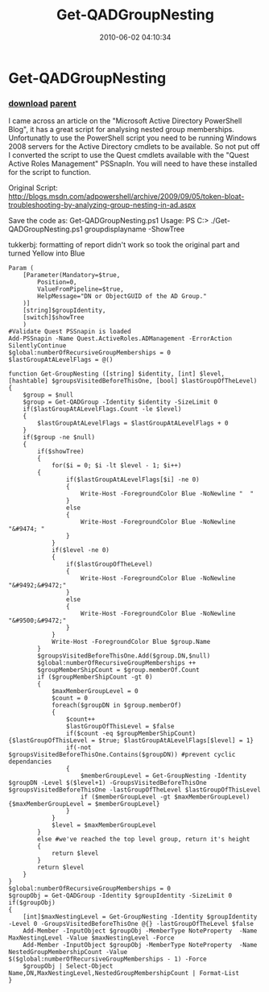 ﻿---
pid:            1890
parent:         1595
children:       
poster:         bjtukker
title:          Get-QADGroupNesting
date:           2010-06-02 04:10:34
description:    I came across an article on the "Microsoft Active Directory PowerShell Blog", it has a great script for analysing nested group memberships. Unfortunatly to use the PowerShell script you need to be running Windows 2008 servers for the Active Directory cmdlets to be available. So not put off I converted the script to use the Quest cmdlets available with the "Quest Active Roles Management" PSSnapIn. You will need to have these installed for the script to function.

Original Script: http://blogs.msdn.com/adpowershell/archive/2009/09/05/token-bloat-troubleshooting-by-analyzing-group-nesting-in-ad.aspx

Save the code as: Get-QADGroupNesting.ps1
Usage: PS C:\> ./Get-QADGroupNesting.ps1 groupdisplayname -ShowTree

tukkerbj: formatting of report didn't work so took the original part and turned Yellow into Blue
format:         posh
---

# Get-QADGroupNesting

### [download](1890.ps1) [parent](1595.md) 

I came across an article on the "Microsoft Active Directory PowerShell Blog", it has a great script for analysing nested group memberships. Unfortunatly to use the PowerShell script you need to be running Windows 2008 servers for the Active Directory cmdlets to be available. So not put off I converted the script to use the Quest cmdlets available with the "Quest Active Roles Management" PSSnapIn. You will need to have these installed for the script to function.

Original Script: http://blogs.msdn.com/adpowershell/archive/2009/09/05/token-bloat-troubleshooting-by-analyzing-group-nesting-in-ad.aspx

Save the code as: Get-QADGroupNesting.ps1
Usage: PS C:\> ./Get-QADGroupNesting.ps1 groupdisplayname -ShowTree

tukkerbj: formatting of report didn't work so took the original part and turned Yellow into Blue

```posh
Param (
    [Parameter(Mandatory=$true,
        Position=0,
        ValueFromPipeline=$true,
        HelpMessage="DN or ObjectGUID of the AD Group."
    )]
    [string]$groupIdentity,
    [switch]$showTree
    )
#Validate Quest PSSnapin is loaded
Add-PSSnapin -Name Quest.ActiveRoles.ADManagement -ErrorAction SilentlyContinue
$global:numberOfRecursiveGroupMemberships = 0
$lastGroupAtALevelFlags = @() 

function Get-GroupNesting ([string] $identity, [int] $level, [hashtable] $groupsVisitedBeforeThisOne, [bool] $lastGroupOfTheLevel)
{
    $group = $null
    $group = Get-QADGroup -Identity $identity -SizeLimit 0
    if($lastGroupAtALevelFlags.Count -le $level)
    {
        $lastGroupAtALevelFlags = $lastGroupAtALevelFlags + 0
    }
    if($group -ne $null)
    {
        if($showTree)
        {
            for($i = 0; $i -lt $level - 1; $i++)
	    {
                if($lastGroupAtALevelFlags[$i] -ne 0)
                {
                    Write-Host -ForegroundColor Blue -NoNewline "  "
                }
                else
                {
                    Write-Host -ForegroundColor Blue -NoNewline "&#9474; "
                }
            }
            if($level -ne 0)
            {
                if($lastGroupOfTheLevel)
                {
                    Write-Host -ForegroundColor Blue -NoNewline "&#9492;&#9472;"
                }
                else
                {
                    Write-Host -ForegroundColor Blue -NoNewline "&#9500;&#9472;"
                }
            } 
            Write-Host -ForegroundColor Blue $group.Name
        }
        $groupsVisitedBeforeThisOne.Add($group.DN,$null)
        $global:numberOfRecursiveGroupMemberships ++
        $groupMemberShipCount = $group.memberOf.Count
        if ($groupMemberShipCount -gt 0)
        {
            $maxMemberGroupLevel = 0
            $count = 0
            foreach($groupDN in $group.memberOf)
            {
                $count++
                $lastGroupOfThisLevel = $false
                if($count -eq $groupMemberShipCount){$lastGroupOfThisLevel = $true; $lastGroupAtALevelFlags[$level] = 1}
                if(-not $groupsVisitedBeforeThisOne.Contains($groupDN)) #prevent cyclic dependancies
                {
                    $memberGroupLevel = Get-GroupNesting -Identity $groupDN -Level $($level+1) -GroupsVisitedBeforeThisOne $groupsVisitedBeforeThisOne -lastGroupOfTheLevel $lastGroupOfThisLevel
                    if ($memberGroupLevel -gt $maxMemberGroupLevel){$maxMemberGroupLevel = $memberGroupLevel}
                }
            }
            $level = $maxMemberGroupLevel
        }
        else #we've reached the top level group, return it's height
        {
            return $level
        }
        return $level
    }
}
$global:numberOfRecursiveGroupMemberships = 0
$groupObj = Get-QADGroup -Identity $groupIdentity -SizeLimit 0
if($groupObj)
{
    [int]$maxNestingLevel = Get-GroupNesting -Identity $groupIdentity -Level 0 -GroupsVisitedBeforeThisOne @{} -lastGroupOfTheLevel $false
	Add-Member -InputObject $groupObj -MemberType NoteProperty  -Name MaxNestingLevel -Value $maxNestingLevel -Force
    Add-Member -InputObject $groupObj -MemberType NoteProperty  -Name NestedGroupMembershipCount -Value $($global:numberOfRecursiveGroupMemberships - 1) -Force
	$groupObj | Select-Object Name,DN,MaxNestingLevel,NestedGroupMembershipCount | Format-List
}
```
